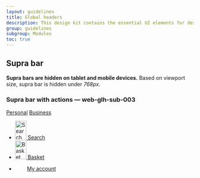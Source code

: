 ```yaml
---
layout: guidelines
title: Global headers
description: This design kit contains the essential UI elements for designing, prototyping and building Orange products and services on the web.
group: guidelines
subgroup: Modules
toc: true
---
```


<div class="container">
  <h2 id="suprabar">Supra bar</h2>
  <p>
    <strong>Supra bars are hidden on tablet and mobile devices.</strong>
    Based on viewport size, supra bar is hidden under <var>768px</var>.
  </p>
</div>
<div class="container">
  <h3 class="mt-5 h5" id="web-glh-sub-003">Supra bar with actions — <a id="web-glh-sub-003" class="ui-kit-id">web-glh-sub-003</a></h3>
</div>
<nav class="navbar navbar-dark bg-dark navbar-expand-md pt-0 d-none d-sm-block d-sm-none d-md-block">
  <div class="container">
    <div class="navbar-nav d-flex flex-row">
      <a href="#" class="nav-link active pb-1" aria-current="page">Personal</a>
      <a class="nav-link pb-1" href="#">Business</a>
    </div>
    <ul class="navbar-nav ml-auto">
      <li class="nav-item">
        <a href="#" class="nav-link nav-icon svg-mail pb-1">
      <img src="/docs/5.0/assets/img/boosted-search.svg" width="30" height="50" role="img" alt="Search" loading="lazy">
          <span class="visually-hidden">Search</span>
        </a>
      </li>
      <li class="nav-item">
        <a href="#" class="nav-link nav-icon svg-buy pb-1">
        <img src="/docs/5.0/assets/img/boosted-buy.svg" width="30" height="50" role="img" alt="Basket" loading="lazy">
        <span class="visually-hidden">Basket</span>
        </a>
      </li>
      <li class="nav-item">
        <svg width="2em" height="2em" aria-hidden="true" focusable="false"><use xlink:href="/docs/5.0/assets/img/boosted-search.svg"/></svg>
        <a href="#" class="nav-link nav-icon svg-avatar pb-1">
        <span class="visually-hidden">My account</span>
        </a>
      </li>
    </ul>
  </div>
</nav>